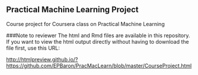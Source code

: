 ## Practical Machine Learning Project
Course project for Coursera class on Practical Machine Learning

###Note to reviewer
The html and Rmd files are available in this repository.  If you want to view the html output directly without having to download the file first, use this URL:

http://htmlpreview.github.io/?https://github.com/EPBaron/PracMacLearn/blob/master/CourseProject.html
